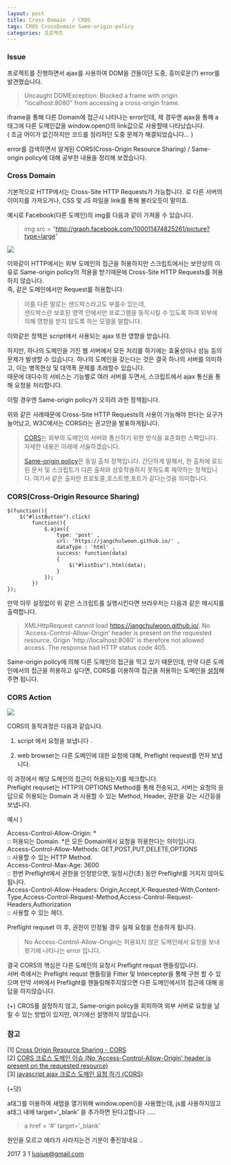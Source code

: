 ```yaml
---
layout: post
title: Cross Domain  / CROS
tags: CROS CrossDomain Same-origin-policy
categories: 프로젝트
---
```

### Issue


프로젝트를 진행하면서 ajax를 사용하여 DOM을 건들이던 도중, 흥미로운(?) error를 발견했습니다. 

> Uncaught DOMException: Blocked a frame with origin "localhost:8080" from accessing a cross-origin frame.
 
iframe을 통해 다른 Domain에 접근시 나타나는 error인데, 제 경우엔 ajax을 통해 a 태그에 다른 도메인값을 window.open()의 link값으로 사용할때 나타났습니다.   
( 조금 어이가 없긴하지만 코드를 정리하던 도중 문제가 해결되었습니다... )  

error를 검색하면서 알게된 CORS(Cross-Origin Resource Sharing) / Same-origin policy에 대해 공부한 내용을 정리해 보겠습니다.



### Cross Domain 

기본적으로 HTTP에서는 Cross-Site HTTP Requests가 가능합니다.
<img>로 다른 서버의 이미지를 가져오거나, CSS 및 JS 파일을 link를 통해 불러오듯이 말이죠.

예시로 Facebook(다른 도메인)의 img를 다음과 같이 가져올 수 있습니다. 
 
> img src = "http://graph.facebook.com/100011474825261/picture?type=large"

<img src = "http://graph.facebook.com/100011474825261/picture?type=large">  

이와같이 HTTP에서는 외부 도메인의 접근을 허용하지만 스크립트에서는 보안상의 이유로 Same-origin policy의 적용을 받기때문에 Cross-Site HTTP Requests를 허용하지 않습니다.    
즉, 같은 도메인에서만 Request를 허용합니다. 
  
> 이를 다른 말로는 샌드박스라고도 부를수 있는데,      
> 샌드박스란 보호된 영역 안에서만 프로그램을 동작시킬 수 있도록 하여 외부에 의해 영향을 받지 않도록 하는 모델을 말합니다.   
 
이와같은 정책은 script에서 사용되는 ajax 또한 영향을 받습니다.   
  
하지만, 하나의 도메인을 가진 웹 서버에서 모든 처리를 하기에는 효율성이나 성능 등의 문제가 발생할 수 있습니다.  하나의 도메인을 갖는다는 것은 결국 하나의 서버를 의미하고, 이는 병목현상 및 대역폭 문제를 초래할수 있습니다.    
때문에 대다수의 서비스는 기능별로 여러 서버를 두면서, 스크립트에서 ajax 통신을 통해 요청을 처리합니다.    

이럴 경우엔 Same-origin policy가 오히려 과한 정책됩니다.   

위와 같은 사례때문에 Cross-Site HTTP Requests의 사용이 가능해야 한다는 요구가 늘어났고, W3C에서는 CORS라는 권고안을 발표하게됩니다. 

>[CORS]('https://developer.mozilla.org/ko/docs/Web/HTTP/Access_control_CORS')는 외부의 도메인의 서버와 통신하기 위한 방식을 표준화한 스펙입니다. 자세한 내용은 아래에 서술하겠습니다.   
>
> [Same-origin policy]('https://developer.mozilla.org/ko/docs/Web/Security/Same-origin_policy')은 동일 출처 정책입니다. 간단하게 말해서, 한 출처에 로드된 문서 및 스크립트가 다른 출처와 상호작용하지 못하도록 제약하는 정책입니다. 
> 여기서 같은 출처란 프로토콜,호스트명,포트가 같다는것을 의미합니다.

    


### CORS(Cross-Origin Resource Sharing)   


	$(function(){
	    $("#listButton").click(
	        function(){
	            $.ajax({
	                type: 'post' ,
	                url: 'https://jangchulwoon.github.io/' ,
	                dataType : 'html' ,
	                success: function(data)
	                {
	                    $("#listDiv").html(data);
	                }
	            });
	        })
	});


만약 아무 설정없이 위 같은 스크립트를 실행시킨다면 브라우저는 다음과 같은 메시지를 출력합니다.   

> XMLHttpRequest cannot load https://jangchulwoon.github.io/. No 'Access-Control-Allow-Origin' header is present on the requested resource. Origin 'http://localhost:8080' is therefore not allowed access. The response had HTTP status code 405.    

Same-origin policy에 의해 다른 도메인의 접근을 막고 있기 때문인데,
만약 다른 도메인에서의 접근을 허용하고 싶다면, CORS를 이용하여 접근을 허용하는 도메인을 [설정]('http://ooz.co.kr/232')해 주면 됩니다.   


### CORS Action    

<img src ="./server.png"/>

CORS의 동작과정은 다음과 같습니다.  

1. script 에서 요청을 보냅니다 .  

2. web browser는 다른 도메인에 대한 요청에 대해, Preflight request를 먼저 보냅니다.     

이 과정에서 해당 도메인의 접근이 허용되는지를 체크합니다.   
Preflight requset는 HTTP의 OPTIONS Method를 통해 전송되고, 서버는 요청의 응답으로 허용되는 Domain 과 사용할 수 있는 Method, Header, 권한을 갖는 시간등을 보냅니다.  

예시   ) 

Access-Control-Allow-Origin: *    
:: 허용되는 Domain.  *은 모든 Domain에서 요청을 허용한다는 의미입니다.       
Access-Control-Allow-Methods: GET,POST,PUT,DELETE,OPTIONS   
:: 사용할 수 있는 HTTP Method.     
Access-Control-Max-Age: 3600     
:: 한번 Preflight에서 권한을 인정받으면, 일정시간(초) 동안 Preflight를 거치지 않아도 됩니다.    
Access-Control-Allow-Headers: Origin,Accept,X-Requested-With,Content-Type,Access-Control-Request-Method,Access-Control-Request-Headers,Authorization     
:: 사용할 수 있는 헤더.   
 
Preflight requset 이 후, 권한이 인정될 경우 실제 요청을 전송하게 됩니다.    

>  No Access-Control-Allow-Origin는 허용되지 않은 도메인에서 요청을 보내왓기에 나타나는 error 입니다.  



결국 CORS의 핵심은 다른 도메인의 요청시 Preflight requst 핸들링입니다.    
서버 측에서는 Preflight requst 핸들링을 Fitter 및 Intercepter을 통해 구현 할 수 있으며 만약 서버에서 Preflight를 핸들링해주지않으면 다른 도메인에서의 접근에 대해 응답을 하지않습니다.  

   
(+) CROS를 설정하지 않고, Same-origin policy을 회피하여 외부 서버로 요청을 날릴 수 있는 방법이 있지만, 여기에선 설명하지 않았습니다. 
 
### 참고

[1] [Cross Origin Resource Sharing - CORS]('http://hanmomhanda.github.io/2015/07/21/Cross-Origin-Resource-Sharing/')    
[2] [CORS 크로스 도메인 이슈 (No 'Access-Control-Allow-Origin' header is present on the requested resource)]('http://ooz.co.kr/232')    
[3] [javascript ajax 크로스 도메인 요청 하기 (CORS)]('http://adrenal.tistory.com/16')    
  


(+덧)    

a태그를 이용하여 새탭을 열기위해 window.open()을 사용했는데, js를 사용하지않고
a태그 내에 target='_blank' 을 추가하면 된다고합니다 .....

> a href = '#'  target='_blank' 


원인을 모르고 에러가 사라지는건 기분이 좋진않네요 ..

2017 3 1
lusiue@gmail.com